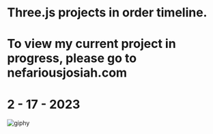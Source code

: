 # Three.js projects in order timeline. 
# To view my current project in progress, please go to nefariousjosiah.com

# 2 - 17 - 2023
![giphy](https://github.com/nefariousjosiah/threejs/assets/148295938/e54bd2b4-c520-441d-881a-b1d41474cd8d)
